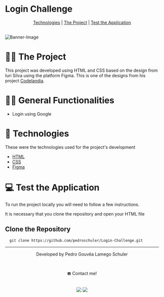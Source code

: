 # Login Challenge

<div align="center">
  <a href="#-technologies">Technologies</a> | <a href="#-the-project">The Project</a> | <a href="#-test-the-application">Test the Application</a> 
</div>
<br>

![Banner-Image](https://user-images.githubusercontent.com/78061184/202268049-00f54b96-5685-4cdd-a67c-c6194a421eb8.png)

# 👷🏻 The Project
This project was developed using HTML and CSS based on the design from Iuri Silva using the platform Figma. This is one of the designs from his project <a href="https://www.figma.com/file/Yb9IBH56g7T1hdIyZ3BMNO/Desafios---Codel%C3%A2ndia?node-id=624%3A2&t=IFgUfeIpZXHco2jy-1" target="_blank">Codelandia</a>.

# 🤳🏻 General Functionalities

- Login using Google

# 🚀 Technologies
These were the technologies used for the project's development

- <a href="https://developer.mozilla.org/en-US/docs/Web/HTML" target="_blank">HTML</a> <br>
- <a href="https://developer.mozilla.org/en-US/docs/Web/CSS" target="_blank">CSS</a> <br>
- <a href="https://www.figma.com" target="_blank">Figma</a> <br>

# 💻 Test the Application
To run the project locally you will need to follow a few instructions. <br>

It is necessary that you clone the repository and open your HTML file <br>

  ## Clone the Repository
```
  git clone https://github.com/pedroschuler/Login-Challenge.git
```
________________________________________________________________________________________________________________________________________________________________________________
<div align="center">
  <p>Developed by Pedro Gouvêa Lamego Schuler</p> <br>
  <p>☎️ Contact me!<p> <br>
  <a href = "mailto:pedroschuler28@gmail.com"><img src="https://img.shields.io/badge/Gmail-D14836?style=for-the-badge&logo=gmail&logoColor=white" target="_blank"></a>
  <a display="flex" text-align="center" href="https://www.linkedin.com/in/pedro-gouvêa-lamego-schuler" target="_blank"><img src="https://img.shields.io/badge/-LinkedIn-%230077B5?style=for-the-badge&logo=linkedin&logoColor=white" target="_blank"></a> 
</div>
